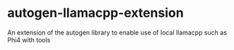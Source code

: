 # autogen-llamacpp-extension
An extension of the autogen library to enable use of local llamacpp such as Phi4 with tools
